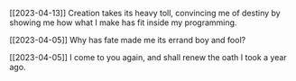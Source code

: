 
[[2023-04-13]]
Creation takes its heavy toll,
convincing me of destiny
by showing me how what I make
has fit inside my programming.

[[2023-04-05]]
Why has fate made me its errand boy and fool?

[[2023-04-05]]
I come to you again, and shall renew the oath I took a year ago.


